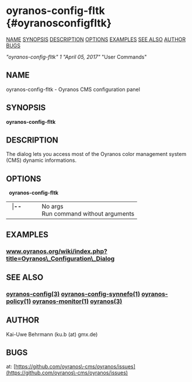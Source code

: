 # oyranos\-config\-fltk  {#oyranosconfigfltk}
[NAME](#name) [SYNOPSIS](#synopsis) [DESCRIPTION](#description) [OPTIONS](#options) [EXAMPLES](#examples) [SEE ALSO](#seealso) [AUTHOR](#author) [BUGS](#bugs) 

*"oyranos\-config\-fltk"* *1* *"April 05, 2017"* "User Commands"
## NAME <a name="name"></a>
oyranos\-config\-fltk  \- Oyranos CMS configuration panel
## SYNOPSIS <a name="synopsis"></a>
**oyranos\-config\-fltk**
## DESCRIPTION <a name="description"></a>
The dialog lets you access most of the Oyranos color management system (CMS) dynamic informations.
## OPTIONS <a name="options"></a>
&nbsp;&nbsp;**oyranos\-config\-fltk**

<table style='width:100%'>
 <tr><td style='padding\-left:1em;padding-right:1em;vertical-align:top;width:25%'>|<strong>--</strong></td> <td>No args<br />Run command without arguments</td> </tr>
</table>

## EXAMPLES <a name="examples"></a>
### www.oyranos.org/wiki/index.php?title=Oyranos\_Configuration\_Dialog
## SEE ALSO <a name="seealso"></a>
###  [oyranos-config](oyranosconfig.html)<a href="oyranosconfig.md">(3)</a>  [oyranos\-config\-synnefo](oyranosconfigsynnefo.html)<a href="oyranosconfigsynnefo.md">(1)</a>  [oyranos\-policy](oyranospolicy.html)<a href="oyranospolicy.md">(1)</a>  [oyranos\-monitor](oyranosmonitor.html)<a href="oyranosmonitor.md">(1)</a>  [oyranos](oyranos.html)<a href="oyranos.md">(3)</a>
## AUTHOR <a name="author"></a>
Kai\-Uwe Behrmann (ku.b (at) gmx.de) 
## BUGS <a name="bugs"></a>
at: [https://github.com/oyranos\-cms/oyranos/issues](https://github.com/oyranos\-cms/oyranos/issues)

